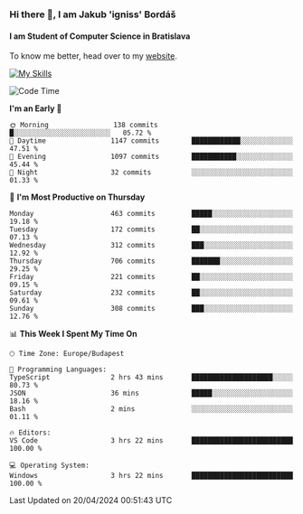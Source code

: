 ### Hi there 👋, I am Jakub 'igniss' Bordáš

#### I am Student of Computer Science in Bratislava
To know me better, head over to my [website](https://bordas.sk).

[![My Skills](https://skillicons.dev/icons?i=js,html,css,figma,svelte,java,kotlin,python,postgresql,typescript,nest,nodejs)](https://bordas.sk)


<!--START_SECTION:waka-->
![Code Time](http://img.shields.io/badge/Code%20Time-1%2C468%20hrs%2011%20mins-blue)

**I'm an Early 🐤** 

```text
🌞 Morning                138 commits         █░░░░░░░░░░░░░░░░░░░░░░░░   05.72 % 
🌆 Daytime                1147 commits        ████████████░░░░░░░░░░░░░   47.51 % 
🌃 Evening                1097 commits        ███████████░░░░░░░░░░░░░░   45.44 % 
🌙 Night                  32 commits          ░░░░░░░░░░░░░░░░░░░░░░░░░   01.33 % 
```
📅 **I'm Most Productive on Thursday** 

```text
Monday                   463 commits         █████░░░░░░░░░░░░░░░░░░░░   19.18 % 
Tuesday                  172 commits         ██░░░░░░░░░░░░░░░░░░░░░░░   07.13 % 
Wednesday                312 commits         ███░░░░░░░░░░░░░░░░░░░░░░   12.92 % 
Thursday                 706 commits         ███████░░░░░░░░░░░░░░░░░░   29.25 % 
Friday                   221 commits         ██░░░░░░░░░░░░░░░░░░░░░░░   09.15 % 
Saturday                 232 commits         ██░░░░░░░░░░░░░░░░░░░░░░░   09.61 % 
Sunday                   308 commits         ███░░░░░░░░░░░░░░░░░░░░░░   12.76 % 
```


📊 **This Week I Spent My Time On** 

```text
🕑︎ Time Zone: Europe/Budapest

💬 Programming Languages: 
TypeScript               2 hrs 43 mins       ████████████████████░░░░░   80.73 % 
JSON                     36 mins             █████░░░░░░░░░░░░░░░░░░░░   18.16 % 
Bash                     2 mins              ░░░░░░░░░░░░░░░░░░░░░░░░░   01.11 % 

🔥 Editors: 
VS Code                  3 hrs 22 mins       █████████████████████████   100.00 % 

💻 Operating System: 
Windows                  3 hrs 22 mins       █████████████████████████   100.00 % 
```


 Last Updated on 20/04/2024 00:51:43 UTC
<!--END_SECTION:waka-->
